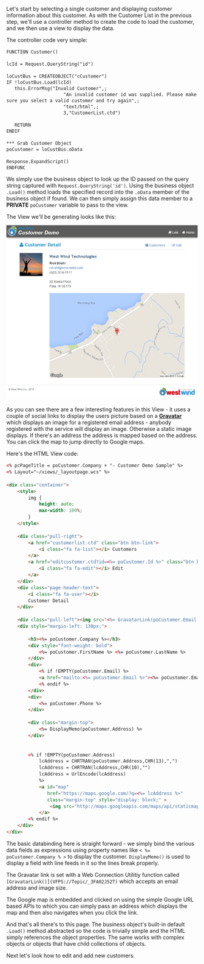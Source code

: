 Let's start by selecting a single customer and displaying customer information about this customer. As with the Customer List in the previous step, we'll use a controller method to create the code to load the customer, and we then use a view to display the data.

The controller code very simple:

```foxpro
FUNCTION Customer()

lcId = Request.QueryString("id")

loCustBus = CREATEOBJECT("cCustomer")
IF !loCustBus.Load(lcId)
   this.ErrorMsg("Invalid Customer",;
                     "An invalid customer id was supplied. Please make sure you select a valid customer and try again",;
                     "text/html",;
                     3,"CustomerList.ctd")
                                          
   RETURN
ENDIF

*** Grab Customer Object
poCustomer = loCustBus.oData

Response.ExpandScript()
ENDFUNC
```

We simply use the business object to look up the ID passed on the query string captured with `Request.QueryString('id')`. Using the business object `.Load()` method loads the specified record into the `.oData` member of the business object if found. We can then simply assign this data member to a **PRIVATE** `poCustomer` variable to pass to the view.

The View we'll be generating looks like this:

![](/images/stepbystep/CustomerDisplay_Script.png)

As you can see there are a few interesting features in this View - it uses a couple of social links to display the users picture based on a **[Gravatar](VFPS://Topic/_S8X02FE4U)** which displays an image for a registered email address - anybody registered with the service will display an image. Otherwise a static image displays. If there's an address the address is mapped based on the address. You can click the map to jump directly to Google maps.

Here's the HTML View code:

```html
<% pcPageTitle = poCustomer.Company + "- Customer Demo Sample" %>
<% Layout="~/views/_layoutpage.wcs" %>

<div class="container">
    <style>
        img {
            height: auto;
            max-width: 100%;
        }
    </style>
    
    <div class="pull-right">
        <a href="customerlist.ctd" class="btn btn-link">
            <i class="fa fa-list"></i> Customers
        </a>
        <a href="editcustomer.ctd?id=<%= poCustomer.Id %>" class="btn btn-link">
            <i class="fa fa-edit"></i> Edit            
        </a>
    </div>
    <div class="page-header-text">
        <i class="fa fa-user"></i>
        Customer Detail
    </div>

    <div class="pull-left"><img src="<%= GravatarLink(poCustomer.Email,100) %>" /></div>
    <div style="margin-left: 130px;">
        
        <h3><%= poCustomer.Company %></h3>
        <div style="font-weight: bold">
            <%= poCustomer.FirstName %> <%= poCustomer.LastName %>
        </div>
        <div>
            <% if !EMPTY(poCustomer.Email) %>
            <a href="mailto:<%= poCustomer.Email %>"><%= poCustomer.Email %></a>
            <% endif %>
        </div>
        <div>
            <%= poCustomer.Phone %>
        </div>

        <div class="margin-top">
            <%= DisplayMemo(poCustomer.Address) %>
        </div>


        <% if !EMPTY(poCustomer.Address)
            lcAddress = CHRTRAN(poCustomer.Address,CHR(13),",")
            lcAddress = CHRTRAN(lcAddress,CHR(10),"")
            lcAddress = UrlEncode(lcAddress)
            %>
            <a id="map" 
               href="https://maps.google.com/?q=<%= lcAddress %>"
               class="margin-top" style="display: block;" >
                <img src="http://maps.googleapis.com/maps/api/staticmap?center=<%= lcAddress %>&zoom=15&size=900x400&markers=color:red|<%= lcAddress %>" width="900" height="400" />
            </a>
        <% endif %>
    </div>
</div>    
```

The basic databinding here is straight forward - we simply bind the various data fields as expressions using property names like `< %= poCustomer.Company % >` to display the customer. `DisplayMemo()` is used to display a field with line feeds in it so the lines break properly.

The Gravatar link is set with a Web Connection Utilitiy function called `[GravatarLink()](VFPS://Topic/_3FA02J52T)` which accepts an email address and image size.

The Google map is embedded and clicked on using the simple Google URL based APIs to which you can simply pass an address which displays the map and then also navigates when you click the link.

And that's all there's to this page. The business object's built-in default `.Load()` method abstracted so the code is trivially simple and the HTML simply references the object properties. The same works with complex objects or objects that have child collections of objects.

Next let's look how to edit and add new customers.